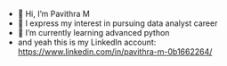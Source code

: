 - 👋 Hi, I’m Pavithra M
- 👀 I express my interest in pursuing data analyst career
- 🌱 I’m currently learning advanced python
- and yeah this is my LinkedIn account: https://www.linkedin.com/in/pavithra-m-0b1662264/


<!---
pavitra215/pavitra215 is a ✨ special ✨ repository because its `README.md` (this file) appears on your GitHub profile.
You can click the Preview link to take a look at your changes.
--->
